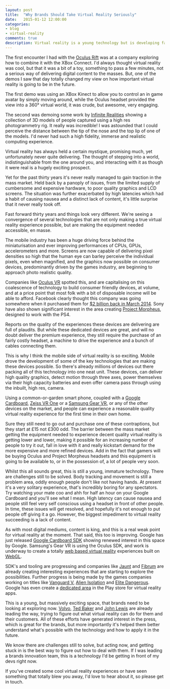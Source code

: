 ```yaml
---
layout: post
title:  "Why Brands Should Take Virtual Reality Seriously"
date:   2015-01-12 12:00:00
categories:
- blog
- virtual-reality
comments: true
description: Virtual reality is a young technology but is developing fast and can create highly immerse experiences that companies can leverage to engage their customer base further
---
```


The first encounter I had with the [Oculus Rift][] was at a company exploring how to combine it with the XBox Connect.  I'd always thought virtual reality was cool, but that it was a bit of a toy, something to pass a few minutes, not a serious way of delivering digital content to the masses.  But, one of the demos I saw that day totally changed my view on how important virtual reality is going to be in the future.  

The first demo was using an XBox Kinect to allow you to control an in game avatar by simply moving around, while the Oculus headset provided the view into a 360° virtual world, it was crude, but awesome, very engaging.  

The second was demoing some work by [Infinite Realities][] showing a collection of 3D models of people captured using a high res photogrammetry rig.  It really was incredible!  I was astounded that I could perceive the distance between the tip of the nose and the top lip of one of the models.  I'd never had such a high fidelity, immerse and realistic computing experience.

Virtual reality has always held a certain mystique, promising much, yet unfortunately never quite delivering.  The thought of stepping into a world, indistinguishable from the one around you, and interacting with it as though it were real is a hugely exciting prospect.  

Yet for the past thirty years it's never really managed to gain traction in the mass market.  Held back by a panoply of issues, from the limited supply of cumbersome and expensive hardware, to poor quality graphics and LCD screens.  The situation was further exacerbated by high latencies which had a habit of causing nausea and a distinct lack of content, it's little surprise that it never really took off.

Fast forward thirty years and things look very different.  We're seeing a convergence of several technologies that are not only making a true virtual reality experience possible, but are making the equipment needed accessible, en masse.  

The mobile industry has been a huge driving force behind the miniaturisation and ever improving performances of CPUs, GPUs, accelerometers and more.  Screens are now capable of delivering pixel densities so high that the human eye can barley perceive the individual pixels, even when magnified, and the graphics now possible on consumer devices, predominantly driven by the games industry, are beginning to approach photo realistic quality.

Companies like [Oculus VR][] spotted this, and are capitalising on this coalescence of technology to build consumer friendly devices, at volume, and at a price point that most folk with a bit of disposable income will be able to afford.  Facebook clearly thought this company was going somewhere when it purchased them for [$2 billion back in March 2014][].  Sony have also shown significant interest in the area creating [Project Morpheus][], designed to work with the PS4.  

Reports on the quality of the experiences these devices are delivering are full of plaudits.  But while these dedicated devices are great, and will no doubt deliver the premium experience, they still require the purchase of an fairly costly headset, a machine to drive the experience and a bunch of cables connecting them.

This is why I think the mobile side of virtual reality is so exciting.  Mobile drove the development of some of the key technologies that are making these devices possible.  So there's already millions of devices out there packing all of this technology into one neat unit.  These devices, can deliver high quality graphics, detect motion through three axes, power themselves via their high capacity batteries and even offer camera pass through using the inbuilt, high res, camera.

Using a common-or-garden smart phone, coupled with a [Google Cardboard][], [Zeiss VR One][] or a [Samsung Gear VR][], or any of the other devices on the market, and people can experience a reasonable quality virtual reality experience for the first time in their own home.  

Sure they still need to go out and purchase one of these contraptions, but they start at £15 not £300 odd.  The barrier between the mass market getting the equipment needed to experience decent quality virtual reality is getting lower and lower, making it possible for an increasing number of people to try it out, fall in love with it and really kickstart demand for the more expensive and more refined devices.  Add in the fact that gamers will be buying Oculus and Project Morpheus headsets and this equipment is going to be available to, or in the possession of, a lot of people very soon.

Whilst this all sounds great, this is still a young, immature technology.  There are challenges still to be solved.  Body tracking and movement is still a problem area, oddly enough people don't like not having hands.  At present it's a very solitary experience, that's incredibly boring for any spectators.  Try watching your mate coo and ahh for half an hour on your Google Cardboard and you'll see what I mean.  High latency can cause nausea and people still feel very self conscious using a headset in front of other people.  In time, these issues will get resolved, and hopefully it's not enough to put people off giving it a go.  However, the biggest impediment to virtual reality succeeding is a lack of content.

As with most digital mediums, content is king, and this is a real weak point for virtual reality at the moment.  That said, this too is improving.  Google has just released [Google Cardboard SDK][] showing renewed interest in this space by Google.  Samsung's Gear VR is using the Oculus SDK, and work is underway to create a totally [web based virtual reality][] experiences built on [WebGL][].  

SDK's and tooling are progressing and companies like [Jaunt][] and [Fibrum][] are already creating interesting experiences that are starting to explore the possibilities.  Further progress is being made by the games companies working on titles like [Vanguard V][], [Alien Isolation][] and [Elite Dangerous][].  Google has even create a [dedicated area][] in the Play store for virtual reality apps.

This is a young, but massively exciting space, that brands need to be looking at exploring now.  [Volvo][], [Ted Baker][] and [John Lewis][] are already leading the way, trying to figure out what virtual reality can do for them and their customers.  All of these efforts have generated interest in the press, which is great for the brands, but more importantly it's helped them better understand what's possible with the technology and how to apply it in the future.

We know there are challenges still to solve, but acting now, and getting stuck in is the best way to figure out how to deal with them.  If I was leading a brands innovation team, this is a technology I'd be getting in front of my devs right now.

If you've created some cool virtual reality experiences or have seen something that totally blew you away, I'd love to hear about it, so please get in touch.

[Oculus VR]: https://www.oculus.com/ "Oculus VR"
[Oculus Rift]: https://www.oculus.com/rift/ "Oculus Rift"
[Infinite Realities]: http://ir-ltd.net/ "Infinite Realities"
[$2 billion back in March 2014]: https://www.facebook.com/zuck/posts/10101319050523971 "Facebook Buys Oculus VR"
[Project Morpheus]: http://www.officialplaystationmagazine.co.uk/tag/ps4-oculus-rift-vr-headset/ "Project Morpheus"
[Google Cardboard]: https://www.google.com/get/cardboard/ "Google Cardboard"
[Zeiss VR One]: http://zeissvrone.tumblr.com/ "Zeiss VR One"
[Samsung Gear VR]: http://www.samsung.com/global/microsite/gearvr/ "Samsung Gear VR"
[Google Cardboard SDK]: https://developers.google.com/cardboard/android/get-started "Google Cardboard SDK"
[web based virtual reality]: http://mozvr.com/ "Mozvr"
[WebGL]: https://get.webgl.org/ "WebGL"
[Jaunt]: http://www.jauntvr.com/ "Jaunt"
[Fibrum]: http://fibrum.ru/index_en.html "Fibrum"
[Vanguard V]: https://share.oculus.com/app/vanguard-v "Vanguard V"
[Alien Isolation]: http://www.alienisolation.com/ "Alien Isolation"
[Elite Dangerous]: http://www.elitedangerous.com/ "Elite Dangerous"
[dedicated area]: https://play.google.com/store/apps/collection/promotion_3001011_cardboard_featured_apps?hl=en_GB "Google Cardboard Apps"
[Volvo]: http://www.volvocars.com/us/about/our-stories/google-cardboard "Volvo and Google Cardboard"
[Ted Baker]: http://tedbakerblog.com/tag/google-cardboard/ "Ted Baker and Google Cardboard"
[John Lewis]: http://www.stinkdigital.com/work/montys-christmas/ "John Lewis and Google Cardboard"



